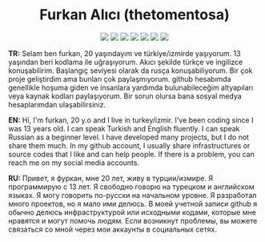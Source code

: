 <h1 align="center">Furkan Alıcı (thetomentosa)</h1>

<p align="center">
 <a href="https://discord.com/users/239765739236622336" target"blank_"><img src="https://img.shields.io/badge/Discord%20-7289DA.svg?&style=for-the-badge&logo=discord&logoColor=white"></a>
 <a href="https://discord.gg/hNXtjWDCyd" target"blank_"><img src="https://img.shields.io/static/v1?style=for-the-badge&message=Discord Server&color=7289d9&logo=Discord&logoColor=FFFFFF&label="></a>
  <a href="https://github.com/thetomentosa" target"blank_"><img src="https://img.shields.io/badge/GitHub%20-191717.svg?&style=for-the-badge&logo=github&logoColor=white"></a>
 <a href="https://www.instagram.com/furkanaalici" target"blank_"><img src="https://img.shields.io/badge/INSTAGRAM%20-DC3175.svg?&style=for-the-badge&logo=instagram&logoColor=white"></a>
 <a href="https://vsco.co/furkanalici" target"blank_"><img src="https://img.shields.io/static/v1?style=for-the-badge&message=VSCO&color=000000&logo=VSCO&logoColor=FFFFFF&label="></a>
 <a href="https://www.youtube.com/channel/UCvc8SWa_sXgESjbCB2CPgeA" target"blank_"><img src="https://img.shields.io/static/v1?style=for-the-badge&message=YouTube 1&color=ff0000&logo=YouTube&logoColor=FFFFFF&label="></a>
 <a href="https://www.youtube.com/channel/UCvPpuk5ldrft3sh7QQzvx5g" target"blank_"><img src="https://img.shields.io/static/v1?style=for-the-badge&message=YouTube 2&color=ff0000&logo=YouTube&logoColor=FFFFFF&label="></a>


**TR:** Selam ben furkan, 20 yaşındayım ve türkiye/izmirde yaşıyorum. 13 yaşından beri kodlama ile uğraşıyorum. Akıcı şekilde türkçe ve ingilizce konuşabilirim. Başlangıç seviyesi olarak da rusça konuşabiliyorum. Bir çok proje geliştirdim ama bunları çok paylaşmıyorum. github hesabımda genellikle hoşuma giden ve insanlara yardımda bulunabileceğim altyapıları veya kaynak kodları paylaşıyorum. Bir sorun olursa bana sosyal medya hesaplarımdan ulaşabilirsiniz.

**EN:** Hi, I'm furkan, 20 y.o and I live in turkey/izmir. I've been coding since I was 13 years old. I can speak Turkish and English fluently. I can speak Russian as a beginner level. I have developed many projects, but I do not share them much. In my github account, I usually share infrastructures or source codes that I like and can help people. If there is a problem, you can reach me on my social media accounts.

**RU:** Привет, я фуркан, мне 20 лет, живу в турции/измире. Я программирую с 13 лет. Я свободно говорю на турецком и английском языках. Я могу говорить по-русски на начальном уровне. Я разработал много проектов, но я мало ими делюсь. В моей учетной записи github я обычно делюсь инфраструктурой или исходными кодами, которые мне нравятся и могут помочь людям. Если возникнут проблемы, вы можете связаться со мной через мои аккаунты в социальных сетях.


